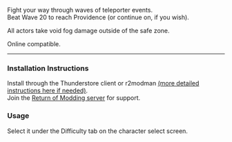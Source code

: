 Fight your way through waves of teleporter events.  
Beat Wave 20 to reach Providence (or continue on, if you wish).  

All actors take void fog damage outside of the safe zone.  

Online compatible.  

---

### Installation Instructions
Install through the Thunderstore client or r2modman [(more detailed instructions here if needed)](https://return-of-modding.github.io/ModdingWiki/Playing/Getting-Started/).  
Join the [Return of Modding server](https://discord.gg/VjS57cszMq) for support.  


### Usage
Select it under the Difficulty tab on the character select screen.